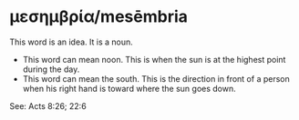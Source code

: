 # μεσημβρία/mesēmbria
This word is an idea. It is a noun.
* This word can mean noon. This is when the sun is at the highest point during the day.
* This word can mean the south. This is the direction in front of a person when his right hand is toward where the sun goes down.

See: Acts 8:26; 22:6
